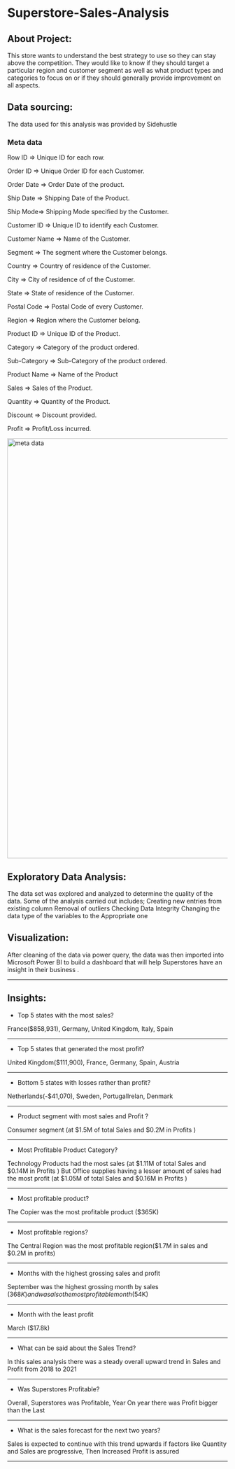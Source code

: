 # Superstore-Sales-Analysis

## About Project:
This store wants to understand the best strategy to use so they can stay above the competition.
They would like to know if they should target a particular region and customer segment as well as what product types and categories to focus on or if they should generally provide improvement on all aspects.

## Data sourcing:

The data used for this analysis was provided by Sidehustle

### Meta data
Row ID => Unique ID for each row. 

Order ID => Unique Order ID for each Customer.

Order Date => Order Date of the product.

Ship Date => Shipping Date of the Product.

Ship Mode=> Shipping Mode specified by the Customer.

Customer ID => Unique ID to identify each Customer.

Customer Name => Name of the Customer.

Segment => The segment where the Customer belongs.

Country => Country of residence of the Customer.

City => City of residence of of the Customer.

State => State of residence of the Customer.

Postal Code => Postal Code of every Customer.

Region => Region where the Customer belong.

Product ID => Unique ID of the Product.

Category => Category of the product ordered.

Sub-Category => Sub-Category of the product ordered.

Product Name => Name of the Product

Sales => Sales of the Product.

Quantity => Quantity of the Product.

Discount => Discount provided.

Profit => Profit/Loss incurred.


<img width="960" alt="meta data" src="https://github.com/iyke395/Superstore-Sales-Analysis/assets/107223165/606326cb-44d9-405a-aebc-40e955514017">


## Exploratory Data Analysis:
The data set was explored and analyzed to determine the quality of the data. Some of the analysis carried out includes;
Creating new entries from existing column
Removal of outliers
Checking Data Integrity
Changing the data type of the variables to the Appropriate one

## Visualization:
After cleaning of the data via power query, the data was then imported into Microsoft Power BI to build a dashboard that will help Superstores have an insight in their business .

---

## Insights:
* Top 5 states with the most sales?

France($858,931), Germany, United Kingdom, Italy, Spain

---

* Top 5 states that generated the most profit?

United Kingdom($111,900), France, Germany, Spain, Austria

---

* Bottom 5 states with losses rather than profit?

Netherlands(-$41,070), Sweden, PortugalIrelan, Denmark

---

* Product segment with most sales and Profit ?

Consumer segment (at $1.5M of total Sales and $0.2M in Profits )

---

* Most Profitable Product Category?

Technology Products had the most sales (at $1.11M of total Sales and $0.14M in Profits ) But Office supplies having a lesser amount of sales had the most profit (at $1.05M of total Sales and $0.16M in Profits )

---

* Most profitable product?

The Copier was the most profitable product ($365K)

---

* Most profitable regions?

The Central Region was the most profitable region($1.7M in sales and $0.2M in profits)

---

* Months with the highest grossing sales and profit

September was the highest grossing month by sales ($368K) and was also the most profitable month ($54K)

---

* Month with the least profit

March ($17.8k)

---

* What can be said about the Sales Trend?

In this sales analysis there was a steady overall upward trend in Sales and Profit from 2018 to 2021

---

* Was Superstores Profitable?

Overall, Superstores was Profitable, Year On year there was Profit bigger than the Last

---

* What is the sales forecast for the next two years?

Sales is expected to continue with this trend upwards if factors like Quantity and Sales are progressive, Then Increased Profit is assured

---

